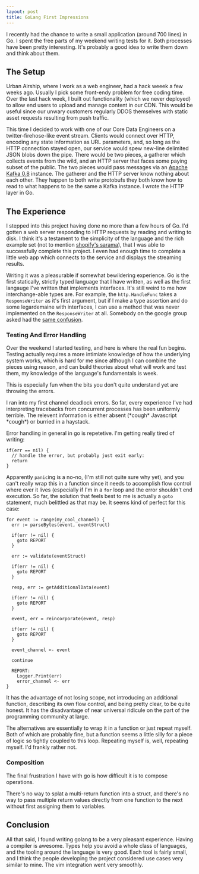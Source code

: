 ```yaml
---
layout: post
title: GoLang First Impressions
---
```


I recently had the chance to write a small application (around 700 lines) in
Go. I spent the free parts of my weekend writing tests for it. Both processes
have been pretty interesting. It's probably a good idea to write them down and
think about them.

## The Setup

Urban Airship, where I work as a web engineer, had a hack weeek a few weeks
ago.  Usually I pick some front-endy problem for free coding time. Over the
last hack week, I built out functionality (which we never deployed) to allow
end users to upload and manage content in our CDN. This would be useful since
our unwary customers regularly DDOS themselves with static asset requests
resulting from push traffic.

This time I decided to work with one of our Core Data Engineers on a
twitter-firehose-like event stream. Clients would connect over HTTP, encoding
any state information as URL parameters, and, so long as the HTTP connection
stayed open, our service would spew new-line delimited JSON blobs down the
pipe. There would be two pieces, a gatherer which collects events from the
wild, and an HTTP server that faces some paying subset of the public. The two
pieces would pass messages via an [Apache Kafka 0.8][Kafka] instance. The
gatherer and the HTTP server know nothing about each other. They happen to both
write protobufs they both know how to read to what happens to be the same a
Kafka instance. I wrote the HTTP layer in Go.

## The Experience

I stepped into this project having done no more than a few hours of Go.  I'd
gotten a web server responding to HTTP requests by reading and writing to disk.
I think it's a testament to the simplicity of the language and the rich example
set (not to mention [shopify's sarama][sarama]), that I was able to
successfully complete this project. I even had enough time to complete a little
web app which connects to the service and displays the streaming results.

Writing it was a pleasurable if somewhat bewildering experience. Go is the
first statically, strictly typed language that I have written, as well as the
first langauge I've written that implements interfaces. It's still weird to me
how interchange-able types are. For example, the `http.HandleFunc` takes a
`ResponseWriter` as it's first argument, but if I make a type assertion and do
some legardemaine with interfaces, I can use a method that was never
implemented on the `ResponseWriter` at all. Somebody on the google group asked
had the [same confusion][flushwriter].

### Testing And Error Handling

Over the weekend I started testing, and here is where the real fun begins.
Testing actually requires a more intimiate knowledge of how the underlying
system works, which is hard for me since although I can combine the pieces
using reason, and can build theories about what will work and test them, my
knowledge of the language's fundamentals is week. 

This is especially fun when the bits you don't quite understand yet are
throwing the errors. 

I ran into my first channel deadlock errors.  So far, every experience I've had
interpreting  tracebacks from concurrent processes has been uniformly terrible.
The relevent information is either absent (\*cough\* Javascript \*cough\*) or
burried in a haystack. 

Error handling in general in go is repetetive. I'm getting really tired of
writing:

```
if(err == nil) {
  // handle the error, but probably just exit early:
  return
}
```
Apparently `panic`ing is a no-no, (I'm still not quite sure why yet), and you
can't really wrap this in a function since it needs to accomplish flow control
where ever it lives (especially if I'm in a `for` loop and the error shouldn't
end execution. So far, the solution that feels best to me is actually a `goto`
statement, much belittled as that may be. It seems kind of perfect for this
case:

```
for event := range(my_cool_channel) {
  err := parseBytes(event, eventStruct)

  if(err != nil) {
    goto REPORT
  }

  err := validate(eventStruct)

  if(err != nil) {
    goto REPORT
  }

  resp, err := getAdditionalData(event)

  if(err != nil) {
    goto REPORT
  }

  event, err = reincorporate(event, resp)

  if(err != nil) {
    goto REPORT
  }

  event_channel <- event

  continue

  REPORT:
    Logger.Print(err)
    error_channel <- err
}

```

It has the advantage of not losing scope, not introducing an additional
function, describing its own flow control, and being pretty clear, to be quite
honest. It has the disadvantage of near universal ridicule on the part of the
programming community at large. 

The alternatives are essentially to wrap it in a function or just repeat
myself. Both of which are probably fine, but a function seems a little silly
for a piece of logic so tightly coupled to this loop. Repeating myself is,
well, repeating myself. I'd frankly rather not.

### Composition

The final frustration I have with go is how difficult it is to compose
operations. 

There's no way to splat a multi-return function into a
struct, and there's no way to pass multiple return values directly from one
function to the next without first assigning them to variables.

## Conclusion

All that said, I found writing golang to be a very pleasant experience. Having
a compiler is awesome. Types help you avoid a whole class of languages, and the
tooling around the language is very good. Each tool is fairly small, and I
think the people developing the project considered use cases very similar to
mine. The vim integration went very smoothly.

[Kafka]: http://kafka.apache.org/
[sarama]: https://github.com/Shopify/sarama
[flushwriter]: https://groups.google.com/forum/#!topic/golang-nuts/nIaN09QmE3k
